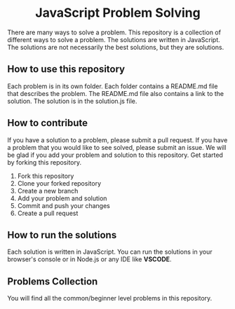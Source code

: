 <div align="center">

#    JavaScript Problem Solving

</div>

There are many ways to solve a problem. This repository is a collection of different ways to solve a problem. The solutions are written in JavaScript. The solutions are not necessarily the best solutions, but they are solutions. 

## How to use this repository

Each problem is in its own folder. Each folder contains a README.md file that describes the problem. The README.md file also contains a link to the solution. The solution is in the solution.js file.

## How to contribute

If you have a solution to a problem, please submit a pull request. If you have a problem that you would like to see solved, please submit an issue.
We will be glad if you add your problem and solution to this repository. Get started by forking this repository.

1. Fork this repository
2. Clone your forked repository
3. Create a new branch
4. Add your problem and solution
5. Commit and push your changes
6. Create a pull request


## How to run the solutions

Each solution is written in JavaScript. You can run the solutions in your browser's console or in Node.js or any IDE like **VSCODE**.

## Problems Collection
You will find all the common/beginner level problems in this repository.



